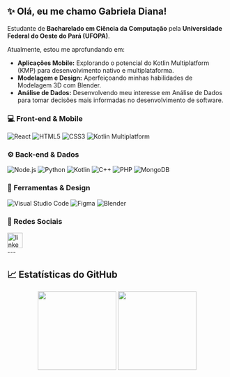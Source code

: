 ## ✨ Olá, eu me chamo Gabriela Diana!

Estudante de **Bacharelado em Ciência da Computação** pela **Universidade Federal do Oeste do Pará (UFOPA)**.

Atualmente, estou me aprofundando em:
* **Aplicações Mobile:** Explorando o potencial do Kotlin Multiplatform (KMP) para desenvolvimento nativo e multiplataforma.
* **Modelagem e Design:** Aperfeiçoando minhas habilidades de Modelagem 3D com Blender.
* **Análise de Dados:** Desenvolvendo meu interesse em Análise de Dados para tomar decisões mais informadas no desenvolvimento de software.

### 💻 Front-end & Mobile
![React](https://img.shields.io/badge/React-20232A?style=for-the-badge&logo=react&logoColor=61DAFB) ![HTML5](https://img.shields.io/badge/HTML5-E34F26?style=for-the-badge&logo=html5&logoColor=white) ![CSS3](https://img.shields.io/badge/CSS3-1572B6?style=for-the-badge&logo=css3&logoColor=white) ![Kotlin Multiplatform](https://img.shields.io/badge/Kotlin_Multiplatform-0095D5?style=for-the-badge&logo=kotlin&logoColor=white)

### ⚙️ Back-end & Dados
![Node.js](https://img.shields.io/badge/Node.js-339933?style=for-the-badge&logo=node.js&logoColor=white) ![Python](https://img.shields.io/badge/Python-3776AB?style=for-the-badge&logo=python&logoColor=white) ![Kotlin](https://img.shields.io/badge/Kotlin-0095D5?style=for-the-badge&logo=kotlin&logoColor=white) ![C++](https://img.shields.io/badge/C++-00599C?style=for-the-badge&logo=cplusplus&logoColor=white) ![PHP](https://img.shields.io/badge/PHP-777BB4?style=for-the-badge&logo=php&logoColor=white) ![MongoDB](https://img.shields.io/badge/MongoDB-47A248?style=for-the-badge&logo=mongodb&logoColor=white)

### 🧰 Ferramentas & Design
![Visual Studio Code](https://img.shields.io/badge/VS_Code-007ACC?style=for-the-badge&logo=visual-studio-code&logoColor=white) ![Figma](https://img.shields.io/badge/Figma-F24E1E?style=for-the-badge&logo=figma&logoColor=white) ![Blender](https://img.shields.io/badge/Blender-F5792A?style=for-the-badge&logo=blender&logoColor=white)

### 📨 Redes Sociais
<div align="left">
  <a href="https://www.linkedin.com/in/gabriela-diana-sena-sousa/" target="_blank">
    <img src="https://img.shields.io/static/v1?message=LinkedIn&logo=linkedin&label=&color=0077B5&logoColor=white&labelColor=&style=for-the-badge" height="35" alt="linkedin logo"  />
  </a>
</div>
---

## 📈 Estatísticas do GitHub

<div align="center">
  <img height="180em" src="https://github-readme-stats.vercel.app/api?username=GDianaS&show_icons=true&theme=buefy&include_all_commits=true&count_private=true"/>
  <img height="180em" src="https://github-readme-stats.vercel.app/api/top-langs/?username=GDianaS&layout=compact&langs_count=7&theme=buefy"/>
</div>

